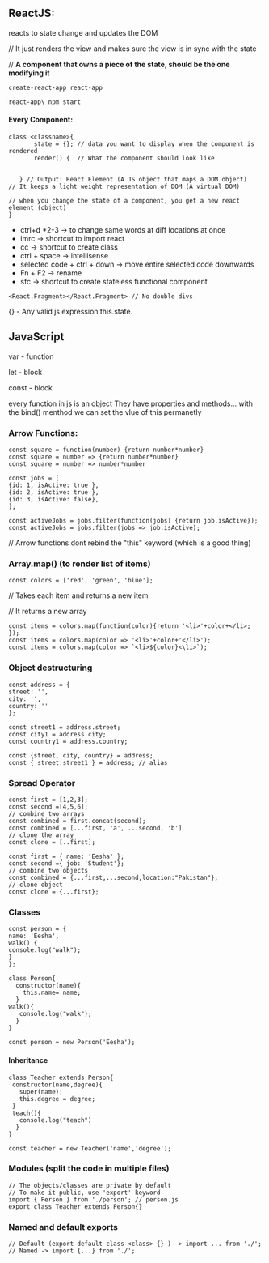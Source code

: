 ## ReactJS:
reacts to state change and updates the DOM

// It just renders the view and makes sure the view is in sync with the state

// **A component that owns a piece of the state, should be the one modifying it**

`create-react-app react-app`

`react-app\ npm start`


#### Every Component:
```
class <classname>{
       state = {}; // data you want to display when the component is rendered
       render() {  // What the component should look like
      

   } // Output: React Element (A JS object that maps a DOM object) 
// It keeps a light weight representation of DOM (A virtual DOM)

// when you change the state of a component, you get a new react element (object)
}
```


- ctrl+d *2-3 -> to change same words at diff locations at once
- imrc -> shortcut to import react
- cc -> shortcut to create class
- ctrl + space -> intellisense
- selected code + ctrl + down -> move entire selected code downwards
- Fn + F2 -> rename 
- sfc -> shortcut to create stateless functional component

`<React.Fragment></React.Fragment> // No double divs`

{} - Any valid js expression  this.state.<var>

## JavaScript
var - function 

let - block

const - block

every function in js is an object
They have properties and methods... with the bind() menthod we can set the vlue of this permanetly

### Arrow Functions:
```
const square = function(number) {return number*number}
const square = number => {return number*number}
const square = number => number*number 
```
```
const jobs = [
{id: 1, isActive: true },
{id: 2, isActive: true },
{id: 3, isActive: false},
];

const activeJobs = jobs.filter(function(jobs) {return job.isActive});
const activeJobs = jobs.filter(jobs => job.isActive);
```
// Arrow functions dont rebind the "this" keyword (which is a good thing)

### Array.map() (to render list of items)

`const colors = ['red', 'green', 'blue'];`

// Takes each item and returns a new item

// It returns a new array
```
const items = colors.map(function(color){return '<li>'+color+</li>; });
const items = colors.map(color => '<li>'+color+'</li>');
const items = colors.map(color => `<li>${color}<\li>`);
```
### Object destructuring 
```
const address = {
street: '',
city: '',
country: ''
};

const street1 = address.street;
const city1 = address.city;
const country1 = address.country;
```
```
const {street, city, country} = address;
const { street:street1 } = address; // alias
```
### Spread Operator
```
const first = [1,2,3];
const second =[4,5,6];
// combine two arrays
const combined = first.concat(second);
const combined = [...first, 'a', ...second, 'b']
// clone the array
const clone = [..first];
```
```
const first = { name: 'Eesha' };
const second ={ job: 'Student'};
// combine two objects
const combined = {...first,...second,location:"Pakistan"};
// clone object
const clone = {...first};
```
### Classes
```
const person = {
name: 'Eesha',
walk() {
console.log("walk");
}
};
```
```
class Person{
  constructor(name){
    this.name= name;
  }
walk(){
   console.log("walk");
  }
}

const person = new Person('Eesha');
```
#### Inheritance

```
class Teacher extends Person{
 constructor(name,degree){
   super(name);
   this.degree = degree;
 }
 teach(){
   console.log("teach")
  }
}

const teacher = new Teacher('name','degree');
```
### Modules (split the code in multiple files)
```
// The objects/classes are private by default
// To make it public, use 'export' keyword 
import { Person } from './person'; // person.js
export class Teacher extends Person{}
```
### Named and default exports

```
// Default (export default class <class> {} ) -> import ... from './';
// Named -> import {...} from './';
```


